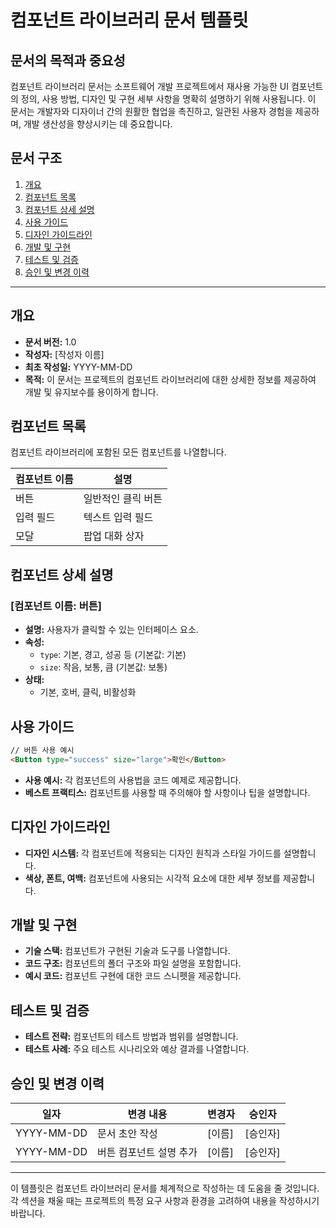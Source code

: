 # 컴포넌트 라이브러리 문서 템플릿

## 문서의 목적과 중요성
컴포넌트 라이브러리 문서는 소프트웨어 개발 프로젝트에서 재사용 가능한 UI 컴포넌트의 정의, 사용 방법, 디자인 및 구현 세부 사항을 명확히 설명하기 위해 사용됩니다. 이 문서는 개발자와 디자이너 간의 원활한 협업을 촉진하고, 일관된 사용자 경험을 제공하며, 개발 생산성을 향상시키는 데 중요합니다.

## 문서 구조

1. [개요](#개요)
2. [컴포넌트 목록](#컴포넌트-목록)
3. [컴포넌트 상세 설명](#컴포넌트-상세-설명)
4. [사용 가이드](#사용-가이드)
5. [디자인 가이드라인](#디자인-가이드라인)
6. [개발 및 구현](#개발-및-구현)
7. [테스트 및 검증](#테스트-및-검증)
8. [승인 및 변경 이력](#승인-및-변경-이력)

---

## 개요

- **문서 버전:** 1.0
- **작성자:** [작성자 이름]
- **최초 작성일:** YYYY-MM-DD
- **목적:** 이 문서는 프로젝트의 컴포넌트 라이브러리에 대한 상세한 정보를 제공하여 개발 및 유지보수를 용이하게 합니다.

## 컴포넌트 목록

컴포넌트 라이브러리에 포함된 모든 컴포넌트를 나열합니다.

| 컴포넌트 이름 | 설명                |
|---------------|---------------------|
| 버튼          | 일반적인 클릭 버튼   |
| 입력 필드     | 텍스트 입력 필드     |
| 모달          | 팝업 대화 상자       |

## 컴포넌트 상세 설명

### [컴포넌트 이름: 버튼]

- **설명:** 사용자가 클릭할 수 있는 인터페이스 요소.
- **속성:**
  - `type`: 기본, 경고, 성공 등 (기본값: 기본)
  - `size`: 작음, 보통, 큼 (기본값: 보통)
- **상태:**
  - 기본, 호버, 클릭, 비활성화

## 사용 가이드

```markdown
// 버튼 사용 예시
<Button type="success" size="large">확인</Button>
```

- **사용 예시:** 각 컴포넌트의 사용법을 코드 예제로 제공합니다.
- **베스트 프랙티스:** 컴포넌트를 사용할 때 주의해야 할 사항이나 팁을 설명합니다.

## 디자인 가이드라인

- **디자인 시스템:** 각 컴포넌트에 적용되는 디자인 원칙과 스타일 가이드를 설명합니다.
- **색상, 폰트, 여백:** 컴포넌트에 사용되는 시각적 요소에 대한 세부 정보를 제공합니다.

## 개발 및 구현

- **기술 스택:** 컴포넌트가 구현된 기술과 도구를 나열합니다.
- **코드 구조:** 컴포넌트의 폴더 구조와 파일 설명을 포함합니다.
- **예시 코드:** 컴포넌트 구현에 대한 코드 스니펫을 제공합니다.

## 테스트 및 검증

- **테스트 전략:** 컴포넌트의 테스트 방법과 범위를 설명합니다.
- **테스트 사례:** 주요 테스트 시나리오와 예상 결과를 나열합니다.

## 승인 및 변경 이력

| 일자       | 변경 내용                  | 변경자    | 승인자    |
|------------|----------------------------|-----------|-----------|
| YYYY-MM-DD | 문서 초안 작성             | [이름]    | [승인자]  |
| YYYY-MM-DD | 버튼 컴포넌트 설명 추가    | [이름]    | [승인자]  |

---

이 템플릿은 컴포넌트 라이브러리 문서를 체계적으로 작성하는 데 도움을 줄 것입니다. 각 섹션을 채울 때는 프로젝트의 특정 요구 사항과 환경을 고려하여 내용을 작성하시기 바랍니다.